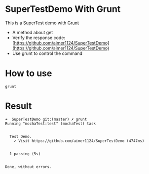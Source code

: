 # SuperTestDemo With Grunt
This is a SuperTest demo with [Grunt](http://www.gruntjs.net/)
* A method about get
* Verify the response code:[https://github.com/aimer1124/SuperTestDemo](https://github.com/aimer1124/SuperTestDemo)
* Use grunt to control the command

# How to use

```
grunt
```

# Result

```
➜  SuperTestDemo git:(master) ✗ grunt
Running "mochaTest:test" (mochaTest) task


  Test Demo.
    ✓ Visit https://github.com/aimer1124/SuperTestDemo (4747ms)


  1 passing (5s)


Done, without errors.
```